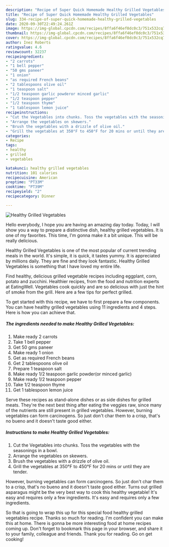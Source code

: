 ```yaml
---
description: "Recipe of Super Quick Homemade Healthy Grilled Vegetables"
title: "Recipe of Super Quick Homemade Healthy Grilled Vegetables"
slug: 334-recipe-of-super-quick-homemade-healthy-grilled-vegetables
date: 2020-09-30T22:49:24.261Z
image: https://img-global.cpcdn.com/recipes/8ffa6f46ef0dc0c3/751x532cq70/healthy-grilled-vegetables-recipe-main-photo.jpg
thumbnail: https://img-global.cpcdn.com/recipes/8ffa6f46ef0dc0c3/751x532cq70/healthy-grilled-vegetables-recipe-main-photo.jpg
cover: https://img-global.cpcdn.com/recipes/8ffa6f46ef0dc0c3/751x532cq70/healthy-grilled-vegetables-recipe-main-photo.jpg
author: Inez Roberts
ratingvalue: 4.6
reviewcount: 32237
recipeingredient:
- "2 carrots"
- "1 bell pepper"
- "50 gms paneer"
- "1 onion"
- "as required French beans"
- "2 tablespoons olive oil"
- "1 teaspoon salt"
- "1/2 teaspoon garlic powderor minced garlic"
- "1/2 teaspoon pepper"
- "1/2 teaspoon thyme"
- "1 tablespoon lemon juice"
recipeinstructions:
- "Cut the Vegetables into chunks. Toss the vegetables with the seasonings in a bowl."
- "Arrange the vegetables on skewers."
- "Brush the vegetables with a drizzle of olive oil."
- "Grill the vegetables at 350°F to 450°F for 20 mins or until they are tender."
categories:
- Recipe
tags:
- healthy
- grilled
- vegetables

katakunci: healthy grilled vegetables 
nutrition: 101 calories
recipecuisine: American
preptime: "PT33M"
cooktime: "PT39M"
recipeyield: "2"
recipecategory: Dinner

---
```



![Healthy Grilled Vegetables](https://img-global.cpcdn.com/recipes/8ffa6f46ef0dc0c3/751x532cq70/healthy-grilled-vegetables-recipe-main-photo.jpg)

Hello everybody, I hope you are having an amazing day today. Today, I will show you a way to prepare a distinctive dish, healthy grilled vegetables. It is one of my favorites. This time, I'm gonna make it a bit unique. This will be really delicious.

Healthy Grilled Vegetables is one of the most popular of current trending meals in the world. It's simple, it is quick, it tastes yummy. It is appreciated by millions daily. They are fine and they look fantastic. Healthy Grilled Vegetables is something that I have loved my entire life.

Find healthy, delicious grilled vegetable recipes including eggplant, corn, potato and zucchini. Healthier recipes, from the food and nutrition experts at EatingWell. Vegetables cook quickly and are so delicious with just the hint of smoke from the grill. Here are a few tips for perfect grilled.


To get started with this recipe, we have to first prepare a few components. You can have healthy grilled vegetables using 11 ingredients and 4 steps. Here is how you can achieve that.

<!--inarticleads1-->

##### The ingredients needed to make Healthy Grilled Vegetables:

1. Make ready 2 carrots
1. Take 1 bell pepper
1. Get 50 gms paneer
1. Make ready 1 onion
1. Get as required French beans
1. Get 2 tablespoons olive oil
1. Prepare 1 teaspoon salt
1. Make ready 1/2 teaspoon garlic powder(or minced garlic)
1. Make ready 1/2 teaspoon pepper
1. Take 1/2 teaspoon thyme
1. Get 1 tablespoon lemon juice


Serve these recipes as stand-alone dishes or as side dishes for grilled meats. They&#39;re the next best thing after eating the veggies raw, since many of the nutrients are still present in grilled vegetables. However, burning vegetables can form carcinogens. So just don&#39;t char them to a crisp, that&#39;s no bueno and it doesn&#39;t taste good either. 

<!--inarticleads2-->

##### Instructions to make Healthy Grilled Vegetables:

1. Cut the Vegetables into chunks. Toss the vegetables with the seasonings in a bowl.
1. Arrange the vegetables on skewers.
1. Brush the vegetables with a drizzle of olive oil.
1. Grill the vegetables at 350°F to 450°F for 20 mins or until they are tender.


However, burning vegetables can form carcinogens. So just don&#39;t char them to a crisp, that&#39;s no bueno and it doesn&#39;t taste good either. Turns out grilled asparagus might be the very best way to cook this healthy vegetable! It&#39;s easy and requires only a few ingredients. It&#39;s easy and requires only a few ingredients. 

So that is going to wrap this up for this special food healthy grilled vegetables recipe. Thanks so much for reading. I'm confident you can make this at home. There is gonna be more interesting food at home recipes coming up. Don't forget to bookmark this page in your browser, and share it to your family, colleague and friends. Thank you for reading. Go on get cooking!
